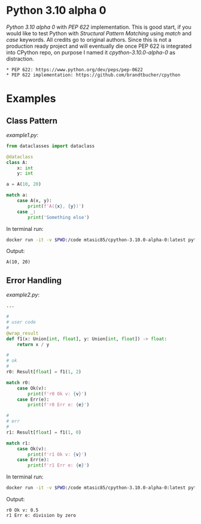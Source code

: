 # Python 3.10 alpha 0

*Python 3.10 alpha 0* with *PEP 622* implementation. This is good start, if you would like to test Python with *Structural Pattern Matching* using *match* and *case* keywords. All credits go to original authors. Since this is not a production ready project and will eventually die once PEP 622 is integrated into CPython repo, on purpose I named it _cpython-3.10.0-alpha-0_ as distraction.

    * PEP 622: https://www.python.org/dev/peps/pep-0622
    * PEP 622 implementation: https://github.com/brandtbucher/cpython


# Examples

## Class Pattern

*example1.py*:
```python
from dataclasses import dataclass

@dataclass
class A:
    x: int
    y: int

a = A(10, 20)

match a:
    case A(x, y):
        print(f'A({x}, {y})')
    case _:
        print('Something else')
```

In terminal run:
```bash
docker run -it -v $PWD:/code mtasic85/cpython-3.10.0-alpha-0:latest python example1.py
```

Output:
```
A(10, 20)
```


## Error Handling 

*example2.py*:
```python
...

#
# user code
#
@wrap_result
def f1(x: Union[int, float], y: Union[int, float]) -> float:
    return x / y

#
# ok
#
r0: Result[float] = f1(1, 2)

match r0:
    case Ok(v):
        print(f'r0 Ok v: {v}')
    case Err(e):
        print(f'r0 Err e: {e}')

#
# err
#
r1: Result[float] = f1(1, 0)

match r1:
    case Ok(v):
        print(f'r1 Ok v: {v}')
    case Err(e):
        print(f'r1 Err e: {e}')
```

In terminal run:
```bash
docker run -it -v $PWD:/code mtasic85/cpython-3.10.0-alpha-0:latest python example2.py
```

Output:
```
r0 Ok v: 0.5
r1 Err e: division by zero
```
